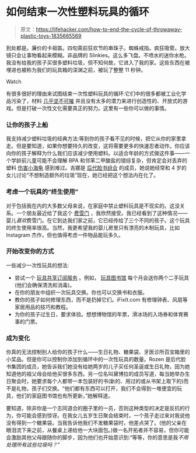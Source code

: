 # 如何结束一次性塑料玩具的循环

> 原文：<https://lifehacker.com/how-to-end-the-cycle-of-throwaway-plastic-toys-1835665569>

到处都是。廉价的卡祖笛。四旬斋前狂欢节的串珠子。蜘蛛戒指。疯狂吸管。放大镜只会让事物看起来模糊。非品牌的 Slinkies。这么多飞盘。不喷水的迷你水枪。我没有给我的孩子买很多塑料垃圾，但不知何故，它进入了我的家。这些东西在被埋进也被称为我们的玩具箱的深渊之前，被玩了整整 11 秒钟。

Watch

有很多很好的理由来试图结束一次性塑料玩具的循环:它们中的很多都被工业化学品污染了，材料 [几乎坚不可摧](https://plasticoceans.org/the-facts/) 并且没有太多的潜力来进行创造性的、开放式的游戏。但是打破一次性文化需要真正的努力。这里有一些你可以做的事情。

### 让你的孩子上船

我支持减少塑料垃圾的经典方法:等到你的孩子看不见的时候，把它从你的家里拿走。但是要知道，如果你想要持久的改变，这将需要更多的快速忍者动作。你应该向你的孩子解释为什么我们应该减少使用塑料。以适合年龄的方式做这件事——一个学龄前儿童可能不会理解 BPA 和邻苯二甲酸盐的错综复杂，但肯定会对丢弃的塑料 [伤害小海龟](https://www.seeturtles.org/ocean-plastic) 感到难过。吉娜是 [后代脸书组合](https://www.facebook.com/groups/2018785615043946/) 的成员，她说她经常和 4 岁的女儿讨论“不想制造额外的垃圾”现在，她已经把这个想法内在化了。

### 考虑一个玩具的“终生使用”

对于包括我在内的大多数父母来说，在家庭中禁止塑料玩具是不现实的。这没关系。一个朋友最近给了我这个 [费雪门](https://www.amazon.com/Fisher-Price-Learning-Home-Discontinued-manufacturer/dp/B000284X6W/ref=asc_df_B000284X6W/?asc_campaign=InlineText&asc_refurl=https://lifehacker.com/how-to-end-the-cycle-of-throwaway-plastic-toys-1835665569&asc_source=&hvadid=312025969593&hvdev=c&hvdvcmdl=&hvlocint=&hvlocphy=9031024&hvnetw=g&hvpone=&hvpos=1o1&hvptwo=&hvqmt=&hvrand=11785921702844582416&hvtargid=pla-568980694534&linkCode=df0&psc=1&tag=kinjalifehackerlink-20) ，我欣然接受。我已经看到了这种情况——婴儿*喜欢*费雪门。在它到达我们家之前，它已经传给了三个不同的孩子。这个玩具的终生使用率很高。当然，我更希望我的婴儿房里只有漂亮的木制玩具，比如 Instagram 杰作，但也值得考虑一件物品能玩多久。

### 开始改变你的方式

一些减少一次性玩具的想法:

*   尝试一个 [玩具共享订阅服务](https://offspring.lifehacker.com/entertain-your-kids-with-a-toy-sharing-subscription-1831435374) 。例如， [玩具图书馆](https://www.toylibrary.co/) 每个月会送你两个二手玩具(他们会确保清洗和消毒)。
*   在你的朋友中组织一次玩具交换。你也可以交换书和衣服。
*   教你的孩子如何修理东西，而不是扔掉它们。iFixIt.com 有修理钟表、风扇等家居用品的技巧和教程。
*   为你的孩子过生日，要求体验。想想博物馆的年票，滑冰场的入场券和体育赛事的门票。

### **成为变化**

你真的无法控制别人给你的孩子什么——生日礼物、糖果袋、牙医诊所百宝箱里的小奖品。但是你可以控制你添加到循环中的一次性玩具的数量。Rozen 是后代脸书集团的成员，她告诉我们她没有给她两岁的儿子买任何圣诞或生日礼物，因为她知道他的祖父母会给他买很多东西。另一位名叫黛博拉的成员写道，每当她举办生日聚会时，她要求每个人都带一本包装好的书(新的、用过的或从书架上取下的)而不是礼物，孩子们交换。“他们都有东西可以打开，我们不会得到一堆便宜的玩具，他们的家庭图书馆也有所更新，”她解释道。

要知道，除非你是一个志同道合的圈子里的一员，否则这种类型的决定是反抗的行为，你可能会感到惊讶。在我女儿五岁生日聚会结束时，一个孩子走过来对我说他没有得到一个糖果袋。当我告诉他我们不发糖果袋时，他差点哭了。(他的父亲在眼泪流下来之前，从餐桌上递给他一大块面包。)做一名开拓者并不容易，但你可能会激励其他父母跟随你的脚步，因为他们也开始意识到:“等等，你的意思是我*不用处理所有这些垃圾吗？”*